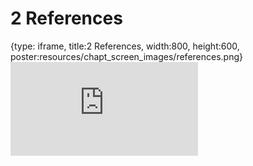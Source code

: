 # 2 References
 
{type: iframe, title:2 References, width:800, height:600, poster:resources/chapt_screen_images/references.png}
![](https://hutchdatascience.org/Intermediate-Git-GitHub/references.html)
 

 
